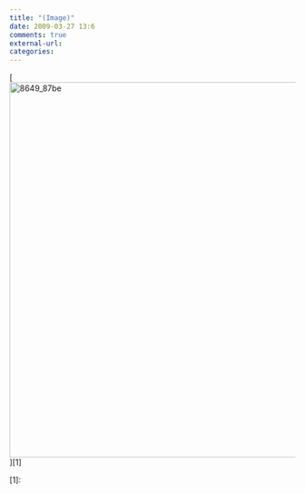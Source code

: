 ```yaml
---
title: "(Image)"
date: 2009-03-27 13:6
comments: true
external-url:
categories:
---
```

[<img src="http://9.asset.soup.io/asset/0272/8649_87be.png" width="1125" height="660" alt="8649_87be" />][1]

  [1]:
